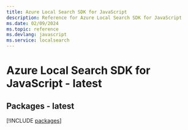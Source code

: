 ```yaml
---
title: Azure Local Search SDK for JavaScript
description: Reference for Azure Local Search SDK for JavaScript
ms.date: 02/09/2024
ms.topic: reference
ms.devlang: javascript
ms.service: localsearch
---
```

# Azure Local Search SDK for JavaScript - latest
## Packages - latest
[!INCLUDE [packages](local-search-index.md)]